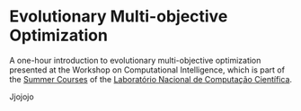 # Evolutionary Multi-objective Optimization 

A one-hour introduction to evolutionary multi-objective optimization presented at the Workshop on Computational Intelligence, which is part of the [Summer Courses](http://www.lncc.br/eventoSeminario/eventoconsultar.php?idt_evento=323&vAno=2007&vVoltar=off) of the [Laboratório Nacional de Computação Científica](http://lncc.br).

Jjojojo
